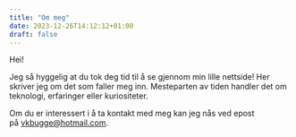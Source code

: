 ```yaml
---
title: "Om meg"
date: 2023-12-26T14:12:12+01:00
draft: false
---
```


Hei!

Jeg så hyggelig at du tok deg tid til å se gjennom min lille nettside! Her
skriver jeg om det som faller meg inn. Mesteparten av tiden handler det om
teknologi, erfaringer eller kuriositeter.

Om du er interessert i å ta kontakt med meg kan jeg nås ved epost på <a
href="mailto:vkbugge@hotmail.com">vkbugge@hotmail.com</a>.
